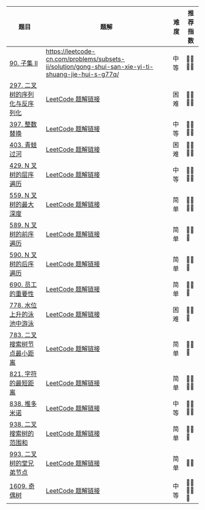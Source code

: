 | 题目                                                                                           | 题解                                                                                                                                           | 难度  | 推荐指数       |
| -------------------------------------------------------------------------------------------- | -------------------------------------------------------------------------------------------------------------------------------------------- | --- | ---------- |
| [90. 子集 II](https://leetcode-cn.com/problems/subsets-ii/)                                    | https://leetcode-cn.com/problems/subsets-ii/solution/gong-shui-san-xie-yi-ti-shuang-jie-hui-s-g77q/                                          | 中等  | 🤩🤩🤩🤩   |
| [297. 二叉树的序列化与反序列化](https://leetcode-cn.com/problems/serialize-and-deserialize-binary-tree/) | [LeetCode 题解链接](https://leetcode-cn.com/problems/xu-lie-hua-er-cha-shu-lcof/solution/gong-shui-san-xie-er-cha-shu-de-xu-lie-h-n89a/)         | 困难  | 🤩🤩🤩🤩   |
| [397. 整数替换](https://leetcode-cn.com/problems/integer-replacement/)                           | [LeetCode 题解链接](https://leetcode-cn.com/problems/integer-replacement/solution/gong-shui-san-xie-yi-ti-san-jie-dfsbfs-t-373h/)                | 中等  | 🤩🤩🤩🤩   |
| [403. 青蛙过河](https://leetcode-cn.com/problems/frog-jump/)                                     | [LeetCode 题解链接](https://leetcode-cn.com/problems/frog-jump/solution/gong-shui-san-xie-yi-ti-duo-jie-jiang-di-74fw/)                          | 困难  | 🤩🤩🤩🤩   |
| [429. N 叉树的层序遍历](https://leetcode-cn.com/problems/n-ary-tree-level-order-traversal/)         | [LeetCode 题解链接](https://leetcode-cn.com/problems/n-ary-tree-level-order-traversal/solution/by-ac_oier-yeye/)                                 | 中等  | 🤩🤩🤩🤩   |
| [559. N 叉树的最大深度](https://leetcode-cn.com/problems/maximum-depth-of-n-ary-tree/)              | [LeetCode 题解链接](https://leetcode-cn.com/problems/maximum-depth-of-n-ary-tree/solution/gong-shui-san-xie-yi-ti-shuang-jie-dfs-b-n956/)        | 简单  | 🤩🤩🤩🤩   |
| [589. N 叉树的前序遍历](https://leetcode-cn.com/problems/n-ary-tree-preorder-traversal/)            | [LeetCode 题解链接](https://leetcode-cn.com/problems/n-ary-tree-preorder-traversal/solution/gong-shui-san-xie-shu-de-sou-suo-yun-yon-pse1/)      | 简单  | 🤩🤩🤩     |
| [590. N 叉树的后序遍历](https://leetcode-cn.com/problems/n-ary-tree-postorder-traversal/)           | [LeetCode 题解链接](https://leetcode-cn.com/problems/n-ary-tree-postorder-traversal/solution/by-ac_oier-ul7t/)                                   | 简单  | 🤩🤩🤩     |
| [690. 员工的重要性](https://leetcode-cn.com/problems/employee-importance/)                         | [LeetCode 题解链接](https://leetcode-cn.com/problems/employee-importance/solution/gong-shui-san-xie-yi-ti-shuang-jie-di-gu-s79x/)                | 简单  | 🤩🤩🤩     |
| [778. 水位上升的泳池中游泳](https://leetcode-cn.com/problems/swim-in-rising-water/)                    | [LeetCode 题解链接](https://leetcode-cn.com/problems/swim-in-rising-water/solution/gong-shui-san-xie-yi-ti-shuang-jie-krusk-7c6o/)               | 困难  | 🤩🤩🤩     |
| [783. 二叉搜索树节点最小距离](https://leetcode-cn.com/problems/minimum-distance-between-bst-nodes/)     | [LeetCode 题解链接](https://leetcode-cn.com/problems/minimum-distance-between-bst-nodes/solution/gong-shui-san-xie-yi-ti-san-jie-shu-de-s-7r17/) | 简单  | 🤩🤩🤩     |
| [821. 字符的最短距离](https://leetcode-cn.com/problems/shortest-distance-to-a-character/)           | [LeetCode 题解链接](https://leetcode-cn.com/problems/shortest-distance-to-a-character/solution/by-ac_oier-5bjs/)                                 | 简单  | 🤩🤩🤩🤩   |
| [838. 推多米诺](https://leetcode-cn.com/problems/push-dominoes/)                                 | [LeetCode 题解链接](https://leetcode-cn.com/problems/push-dominoes/solution/gong-shui-san-xie-yi-ti-shuang-jie-bfs-y-z52w/)                      | 中等  | 🤩🤩🤩🤩   |
| [938. 二叉搜索树的范围和](https://leetcode-cn.com/problems/range-sum-of-bst/)                         | [LeetCode 题解链接](https://leetcode-cn.com/problems/range-sum-of-bst/solution/gong-shui-san-xie-yi-ti-shuang-jie-di-gu-q2fo/)                   | 简单  | 🤩🤩🤩     |
| [993. 二叉树的堂兄弟节点](https://leetcode-cn.com/problems/cousins-in-binary-tree/)                   | [LeetCode 题解链接](https://leetcode-cn.com/problems/cousins-in-binary-tree/solution/gong-shui-san-xie-shu-de-sou-suo-dfs-bfs-b200/)             | 简单  | 🤩🤩       |
| [1609. 奇偶树](https://leetcode-cn.com/problems/even-odd-tree/)                                 | [LeetCode 题解链接](https://leetcode-cn.com/problems/even-odd-tree/solution/gong-shui-san-xie-yi-ti-shuang-jie-bfs-d-kuyi/)                      | 中等  | 🤩🤩🤩🤩🤩 |
